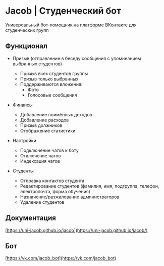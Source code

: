 # Jacob | Студенческий бот

Универсальный бот-помощник на платформе ВКонтакте для студенческих групп

## Функционал

- Призыв (отправление в беседу сообщения с упоминанием выбранных студентов)
    - Призыв всех студентов группы
    - Призыв только выбранных
    - Поддерживаются вложения:
        - Фото
        - Голосовые сообщения

- Финансы
    - Добавление поимённых доходов
    - Добавление расходов
    - Призыв должников
    - Отображение статистики

- Настройки
    - Подключение чатов к боту
    - Отключение чатов
    - Индексация чатов

- Студенты
    - Отправка контактов студента
    - Редактирование студентов (фамилия, имя, подгруппа, телефон, электропочта, форма обучения)
    - Назначение/разжалование администраторов
    - Удаление студентов

## Документация

[https://uni-jacob.github.io/jacob](https://uni-jacob.github.io/jacob/)

## Бот

[https://vk.com/jacob_bot](https://vk.com/jacob_bot)
